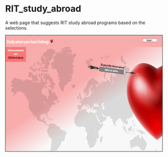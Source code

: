 # RIT_study_abroad
A web page that suggests RIT study abroad programs based on the selections.

<img src="screenshots/1.png" width="500" height="370" alt="Main page" border="1">
